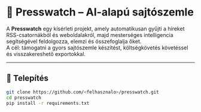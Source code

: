 # 📰 Presswatch – AI-alapú sajtószemle

A **Presswatch** egy kísérleti projekt, amely automatikusan gyűjti a híreket RSS-csatornákból és weboldalakról, majd mesterséges intelligencia segítségével feldolgozza, elemzi és összefoglalja őket.  
A cél: támogatni a gyors sajtószemle készítést, költségkövetés követéssel és visszakereshető exportokkal.

---

## 🚀 Telepítés

```bash
git clone https://github.com/<felhasznalo>/presswatch.git
cd presswatch
pip install -r requirements.txt
